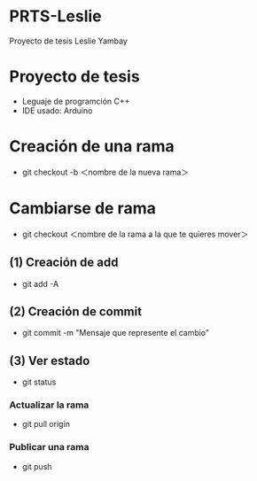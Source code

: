 # PRTS-Leslie
Proyecto de tesis Leslie Yambay
# Proyecto de tesis
* Leguaje de programción C++
* IDE usado: Arduino

# Creación de una rama
* git checkout -b ＜nombre de la nueva rama＞
# Cambiarse de rama
* git checkout ＜nombre de la rama a la que te quieres mover＞
## (1) Creación de add
* git add -A
## (2) Creación de commit
* git commit -m "Mensaje que represente el cambio"
## (3) Ver estado
* git status 
### Actualizar la rama
* git pull origin
### Publicar una rama
* git push

